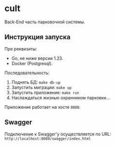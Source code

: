 # cult

Back-End часть парковочной системы.

## Инструкция запуска


Пре реквизиты:
- Go, не ниже версии 1.23.
- Docker (Postgresql).

Последовательность:
1. Поднять БД: ```make db-up```
2. Запустить миграции: ```make up```
3. Запустить приложение: ```make run```
4. Наслаждаться жизнью охранником парковки...

Приложение работает на хосте `8080`.

## Swagger

Подключение к Swagger'у осуществляется по URL:
`http://localhost:8080/swagger/index.html`





